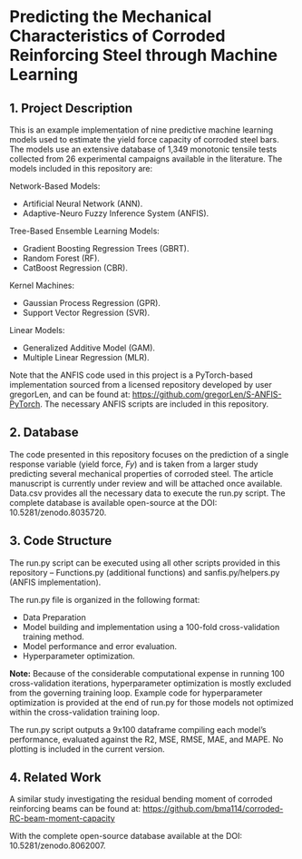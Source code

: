 # Predicting the Mechanical Characteristics of Corroded Reinforcing Steel through Machine Learning

## 1.	Project Description
This is an example implementation of nine predictive machine learning models used to estimate the yield force capacity of corroded steel bars. The models use an extensive database of 1,349 monotonic tensile tests collected from 26 experimental campaigns available in the literature. The models included in this repository are:

Network-Based Models:

* Artificial Neural Network (ANN).
* Adaptive-Neuro Fuzzy Inference System (ANFIS).


Tree-Based Ensemble Learning Models:
* Gradient Boosting Regression Trees (GBRT).
* Random Forest (RF).
* CatBoost Regression (CBR).


Kernel Machines:
* Gaussian Process Regression (GPR).
* Support Vector Regression (SVR).


Linear Models:
* Generalized Additive Model (GAM).
* Multiple Linear Regression (MLR).


Note that the ANFIS code used in this project is a PyTorch-based implementation sourced from a licensed repository developed by user gregorLen, and can be found at: https://github.com/gregorLen/S-ANFIS-PyTorch. The necessary ANFIS scripts are included in this repository.  

## 2.	Database
The code presented in this repository focuses on the prediction of a single response variable (yield force, *Fy*) and is taken from a larger study predicting several mechanical properties of corroded steel. The article manuscript is currently under review and will be attached once available. Data.csv provides all the necessary data to execute the run.py script. The complete database is available open-source at the DOI: 10.5281/zenodo.8035720.

## 3.	Code Structure
The run.py script can be executed using all other scripts provided in this repository – Functions.py (additional functions) and sanfis.py/helpers.py (ANFIS implementation).

The run.py file is organized in the following format:
* Data Preparation
* Model building and implementation using a 100-fold cross-validation training method.
* Model performance and error evaluation.
* Hyperparameter optimization.

**Note:** Because of the considerable computational expense in running 100 cross-validation iterations, hyperparameter optimization is mostly excluded from the governing training loop. Example code for hyperparameter optimization is provided at the end of run.py for those models not optimized within the cross-validation training loop.

The run.py script outputs a 9x100 dataframe compiling each model’s performance, evaluated against the R2, MSE, RMSE, MAE, and MAPE. No plotting is included in the current version.

## 4. Related Work

A similar study investigating the residual bending moment of corroded reinforcing beams can be found at: https://github.com/bma114/corroded-RC-beam-moment-capacity

With the complete open-source database available at the DOI: 10.5281/zenodo.8062007.
